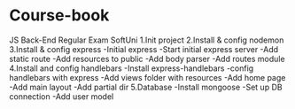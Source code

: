 # Course-book
JS Back-End Regular Exam SoftUni
1.Init project
2.Install & config nodemon
3.Install & config express
-Initial express 
-Start initial express server
-Add static route
-Add resources to public
-Add body parser
-Add routes module
4.Install and config handlebars
-Install express-handlebars
-config handlebars with express
-Add views folder with resources
-Add home page
-Add main layout
-Add partial dir
5.Database
-Install mongoose
-Set up DB connection
-Add user model


